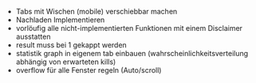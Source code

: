 - Tabs mit Wischen (mobile) verschiebbar machen
- Nachladen Implementieren
- vorlöufig alle nicht-implementierten Funktionen mit einem Disclaimer ausstatten
- result muss bei 1 gekappt werden
- statistik graph in eigenem tab einbauen (wahrscheinlichkeitsverteilung abhängig von erwarteten kills)
- overflow für alle Fenster regeln (Auto/scroll)
